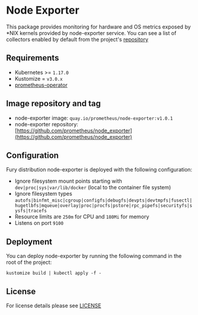 # Node Exporter

This package provides monitoring for hardware and OS metrics exposed by \*NIX
kernels provided by node-exporter service. You can see a list of collectors
enabled by default from the project's
[repository](https://github.com/prometheus/node_exporter#collectors)


## Requirements

- Kubernetes >= `1.17.0`
- Kustomize = `v3.0.x`
- [prometheus-operator](../prometheus-operator)


## Image repository and tag

* node-exporter image: `quay.io/prometheus/node-exporter:v1.0.1`
* node-exporter repository: [https://github.com/prometheus/node_exporter](https://github.com/prometheus/node_exporter)


## Configuration

Fury distribution node-exporter is deployed with the following configuration:
- Ignore filesystem mount points starting with `dev|proc|sys|var/lib/docker` (local to the container file system)
- Ignore filesystem types `autofs|binfmt_misc|cgroup|configfs|debugfs|devpts|devtmpfs|fusectl|hugetlbfs|mqueue|overlay|proc|procfs|pstore|rpc_pipefs|securityfs|sysfs|tracefs`
- Resource limits are `250m` for CPU and `180Mi` for memory
- Listens on port `9100`


## Deployment

You can deploy node-exporter by running the following command in the root of the project:

```shell
kustomize build | kubectl apply -f -
```


## License

For license details please see [LICENSE](../../LICENSE)
